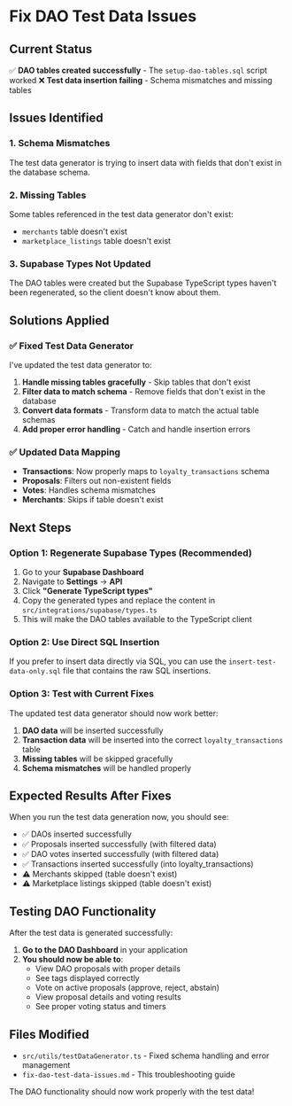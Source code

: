 # Fix DAO Test Data Issues

## Current Status
✅ **DAO tables created successfully** - The `setup-dao-tables.sql` script worked
❌ **Test data insertion failing** - Schema mismatches and missing tables

## Issues Identified

### 1. Schema Mismatches
The test data generator is trying to insert data with fields that don't exist in the database schema.

### 2. Missing Tables
Some tables referenced in the test data generator don't exist:
- `merchants` table doesn't exist
- `marketplace_listings` table doesn't exist

### 3. Supabase Types Not Updated
The DAO tables were created but the Supabase TypeScript types haven't been regenerated, so the client doesn't know about them.

## Solutions Applied

### ✅ Fixed Test Data Generator
I've updated the test data generator to:

1. **Handle missing tables gracefully** - Skip tables that don't exist
2. **Filter data to match schema** - Remove fields that don't exist in the database
3. **Convert data formats** - Transform data to match the actual table schemas
4. **Add proper error handling** - Catch and handle insertion errors

### ✅ Updated Data Mapping
- **Transactions**: Now properly maps to `loyalty_transactions` schema
- **Proposals**: Filters out non-existent fields
- **Votes**: Handles schema mismatches
- **Merchants**: Skips if table doesn't exist

## Next Steps

### Option 1: Regenerate Supabase Types (Recommended)
1. Go to your **Supabase Dashboard**
2. Navigate to **Settings** → **API**
3. Click **"Generate TypeScript types"**
4. Copy the generated types and replace the content in `src/integrations/supabase/types.ts`
5. This will make the DAO tables available to the TypeScript client

### Option 2: Use Direct SQL Insertion
If you prefer to insert data directly via SQL, you can use the `insert-test-data-only.sql` file that contains the raw SQL insertions.

### Option 3: Test with Current Fixes
The updated test data generator should now work better:
1. **DAO data** will be inserted successfully
2. **Transaction data** will be inserted into the correct `loyalty_transactions` table
3. **Missing tables** will be skipped gracefully
4. **Schema mismatches** will be handled properly

## Expected Results After Fixes

When you run the test data generation now, you should see:
- ✅ DAOs inserted successfully
- ✅ Proposals inserted successfully (with filtered data)
- ✅ DAO votes inserted successfully (with filtered data)
- ✅ Transactions inserted successfully (into loyalty_transactions)
- ⚠️ Merchants skipped (table doesn't exist)
- ⚠️ Marketplace listings skipped (table doesn't exist)

## Testing DAO Functionality

After the test data is generated successfully:

1. **Go to the DAO Dashboard** in your application
2. **You should now be able to**:
   - View DAO proposals with proper details
   - See tags displayed correctly
   - Vote on active proposals (approve, reject, abstain)
   - View proposal details and voting results
   - See proper voting status and timers

## Files Modified

- `src/utils/testDataGenerator.ts` - Fixed schema handling and error management
- `fix-dao-test-data-issues.md` - This troubleshooting guide

The DAO functionality should now work properly with the test data!
